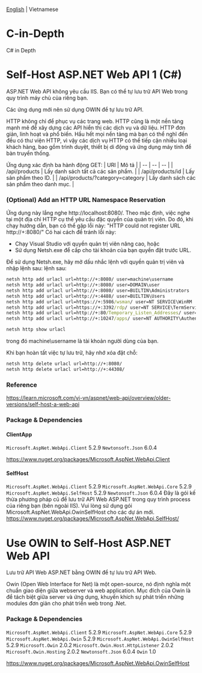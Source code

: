 [English](./README.md) | Vietnamese

# C-in-Depth
C# in Depth

# Self-Host ASP.NET Web API 1 (C#)

ASP.NET Web API không yêu cầu IIS. Bạn có thể tự lưu trữ API Web trong quy trình máy chủ của riêng bạn.

Các ứng dụng mới nên sử dụng OWIN để tự lưu trữ API.

HTTP không chỉ để phục vụ các trang web. HTTP cũng là một nền tảng mạnh mẽ để xây dựng các API hiển thị các dịch vụ và dữ liệu. HTTP đơn giản, linh hoạt và phổ biến. Hầu hết mọi nền tảng mà bạn có thể nghĩ đến đều có thư viện HTTP, vì vậy các dịch vụ HTTP có thể tiếp cận nhiều loại khách hàng, bao gồm trình duyệt, thiết bị di động và ứng dụng máy tính để bàn truyền thống.

Ứng dụng xác định ba hành động GET:
| URI | Mô tả |
| -- | -- | -- |
| /api/products | Lấy danh sách tất cả các sản phẩm. |
| /api/products/id | Lấy sản phẩm theo ID. |
| /api/products/?category=category | Lấy danh sách các sản phẩm theo danh mục. |

### (Optional) Add an HTTP URL Namespace Reservation

Ứng dụng này lắng nghe http://localhost:8080/. Theo mặc định, việc nghe tại một địa chỉ HTTP cụ thể yêu cầu đặc quyền của quản trị viên. Do đó, khi chạy hướng dẫn, bạn có thể gặp lỗi này: "HTTP could not register URL http://+:8080/" Có hai cách để tránh lỗi này:

- Chạy Visual Studio với quyền quản trị viên nâng cao, hoặc
- Sử dụng Netsh.exe để cấp cho tài khoản của bạn quyền đặt trước URL.

Để sử dụng Netsh.exe, hãy mở dấu nhắc lệnh với quyền quản trị viên và nhập lệnh sau: lệnh sau:

```bat
netsh http add urlacl url=http://+:8080/ user=machine\username
netsh http add urlacl url=http://+:8080/ user=DOMAIN\user
netsh http add urlacl url=http://+:8080/ user=BUILTIN\Administrators
netsh http add urlacl url=http://+:4488/ user=BUILTIN\Users
netsh http add urlacl url=https://+:5986/wsman/ user=NT SERVICE\WinRM
netsh http add urlacl url=https://+:3392/rdp/ user=NT SERVICE\TermService
netsh http add urlacl url=http://+:80/Temporary_Listen_Addresses/ user=\Everyone
netsh http add urlacl url=http://+:10247/apps/ user=NT AUTHORITY\Authenticated Users

netsh http show urlacl
```

trong đó machine\username là tài khoản người dùng của bạn.

Khi bạn hoàn tất việc tự lưu trữ, hãy nhớ xóa đặt chỗ:

```bat
netsh http delete urlacl url=http://+:8080/
netsh http delete urlacl url=http://+:44308/
```

### Reference
https://learn.microsoft.com/vi-vn/aspnet/web-api/overview/older-versions/self-host-a-web-api

### Package & Dependencies

#### ClientApp
`Microsoft.AspNet.WebApi.Client` 5.2.9
`Newtonsoft.Json` 6.0.4

https://www.nuget.org/packages/Microsoft.AspNet.WebApi.Client

#### SelfHost
`Microsoft.AspNet.WebApi.Client` 5.2.9
`Microsoft.AspNet.WebApi.Core` 5.2.9
`Microsoft.AspNet.WebApi.SelfHost` 5.2.9
`Newtonsoft.Json` 6.0.4
Đây là gói kế thừa phương pháp cũ để lưu trữ API Web ASP.NET trong quy trình process của riêng bạn (bên ngoài IIS). Vui lòng sử dụng gói Microsoft.AspNet.WebApi.OwinSelfHost cho các dự án mới.
https://www.nuget.org/packages/Microsoft.AspNet.WebApi.SelfHost/


# Use OWIN to Self-Host ASP.NET Web API

Lưu trữ API Web ASP.NET bằng OWIN để tự lưu trữ API Web.

Owin (Open Web Interface for Net) là một open-source, nó định nghĩa một chuẩn giao diện giữa webserver và web application. Mục đích của Owin là để tách biệt giữa server và ứng dụng, khuyến khích sự phát triển những modules đơn giản cho phát triển web trong .Net.

### Package & Dependencies
`Microsoft.AspNet.WebApi.Client` 5.2.9
`Microsoft.AspNet.WebApi.Core` 5.2.9
`Microsoft.AspNet.WebApi.Owin` 5.2.9
`Microsoft.AspNet.WebApi.OwinSelfHost` 5.2.9
`Microsoft.Owin` 2.0.2
`Microsoft.Owin.Host.HttpListener` 2.0.2
`Microsoft.Owin.Hosting` 2.0.2
`Newtonsoft.Json` 6.0.4
`Owin` 1.0

https://www.nuget.org/packages/Microsoft.AspNet.WebApi.OwinSelfHost